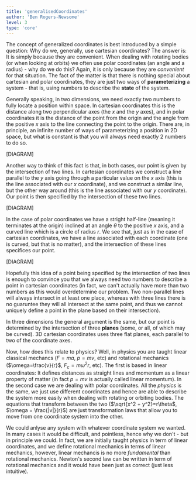 ```yaml
---
title: 'generalisedCoordinates'
author: 'Ben Rogers-Newsome'
level: 3
type: 'core'
---
```


The concept of generalized coordinates is best introduced by a simple question: Why do we, generally, use cartesian coordinates? The answer is: It is simply because they are convenient. When dealing with rotating bodies (or when looking at orbits) we often use polar coordinates (an angle and a radius) - why do we do this? Again, it is only because they are *convenient* for that situation. The fact of the matter is that there is nothing special about cartesian and polar coordinates, they are just two ways of **parameterizing** a system - that is, using numbers to describe the **state** of the system.

Generally speaking, in two dimensions, we need exactly two numbers to fully locate a position within space. In cartesian coordinates this is the distance along two perpendicular axes (the $x$ and the $y$ axes), and in polar coordinates it is the distance of the point from the origin and the angle from the positive $x$ axis to the line connecting the point to the origin. There are, in principle, an infinite number of ways of parameterizing a position in 2D space, but what is constant is that you will always need exactly 2 numbers to do so.

[DIAGRAM]

Another way to think of this fact is that, in both cases, our point is given by the intersection of two lines. In cartesian coordinates we construct a line parallel to the $y$ axis going through a particular value on the $x$ axis (this is the line associated with our $x$ coordinate), and we construct a similar line, but the other way around (this is the line associated with our $y$ coordinate). Our point is then specified by the intersection of these two lines.

[DIAGRAM]

In the case of polar coordinates we have a stright half-line (meaning it terminates at the origin) inclined at an angle $\theta$ to the positive $x$ axis, and a curved line which is a circle of radius $r$. We see that, just as in the case of cartesian coordinates, we have a line associated with each coordinate (one is curved, but that is no matter), and the intersection of these lines specifices our point.

[DIAGRAM]

Hopefully this idea of a point being specified by the intersection of two lines is enough to convince you that we always need two numbers to describe a point in cartesian coordinates (in fact, we can't actually have more than two numbers as this would overdetermine our problem. Two non-parallel lines will always intersect in at least one place, whereas with three lines there is no guaruntee they will all intersect at the same point, and thus we cannot uniquely define a point in the plane based on their intersection).

In three dimensions the general argument is the same, but our point is determined by the intersection of three **planes** (some, or all, of which may be curved). 3D cartesian coordinates uses three flat planes, each parallel to two of the coordinate axes.

Now, how does this relate to physics? Well, in physics you are taught linear classical mechancs ($F=ma$, $p=mv$, etc) and rotational mechanics ($\omega=\frac{v}{r}$, $F_c=m\omega^2 r$, etc). The first is based in linear coordinates: It defines distances as straight lines and momentum as a linear property of matter (in fact $p=mv$ is actually called linear momentum). In the second case we are dealing with polar coordinates. All the *physics* is the same, we just use different coordinates and hence are able to describe the system more easily when dealing with rotating or orbiting bodies. The equations that transform between the two ($\sqrt{x^2 + y^2}=r\theta$, $\omega = \frac{|v|}{r}$) are just transformation laws that allow you to move from one coordinate system into the other.

We could anlyse any system with whatever coordinate system we wanted. In many cases it would be difficult, and pointless, hence why we don't - but in principle we could. In fact, we are initially taught physics in term of linear coordinates, and we define rotational mechanics in terms of linear mechanics, however, linear mechancis is no more *fundamental* than rotational mechanics. Newton's second law can be written in term of rotational mechanics and it would have been just as correct (just less intuitive).
